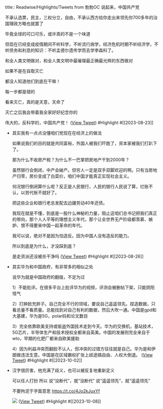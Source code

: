 title:: Readwise/Highlights/Tweets from 勃勃OC
说起来，中国共产党

不承认选票，民主，三权分立，自由，不承认西方给你走出来领先你700多年的治国理政方略也就罢了

毕竟全球的可口可乐，或许真的不是一个味道

但现在已经变成疫情期间不听科学，不听流行病学，经济危机时期不听经济学，不听债务和利息的知识：不听孟德尔遗传学而去学李森科了。

和全人类文明做对，和全人类文明中最璀璨最正确最光辉的东西做对

如果不是在自取灭亡

都没人知道他们到底在干嘛！

每一步都是错的

看来灭亡，真的是天意，天命了

灭亡之后我会带着我全家好好纪念你的

伟大的，反科学的，中国共产党！ ([View Tweet](https://twitter.com/bboczeng/status/1693805914728603722)) #Highlight #[[2023-08-23]]
- 其实我有一点点没懂咱们党现在在经济上的做法
  
  如果说我们的目的就是共同富裕，外国人被我们吓跑了，资本家被我们打趴下了。
  
  那为什么不收房产税？为什么不一巴掌把房地产干到2000年？
  
  虽然银行会倒闭，中产会破产。但穷人一定是双手双脚欢迎的啊。只有当房地产归零，房价变成了白菜价，咱们中国才能真正实现社会主义。
  
  何况银行倒闭算什么呢？反正是人民银行，人民的银行人民说了算，烂账不认，以劳代账不就好了。
  
  把这些企业和银行老总发配去边疆劳动40年还债。
  
  我现在就是不懂，到底是一股什么神秘的力量，阻止这咱们总书记把我们真正的带向，那个人人平等的理想主义年代，那个让全世界无产阶级都羡慕、嫉妒、恨不得要来中国一起革命的年代。
  
  我可以说，绝对不是因为怕造反。因为中国人没有造反的能力。
  
  所以到底是为什么，才没踩到底？
  
  是走资派还没被杀干净吗 ([View Tweet](https://twitter.com/bboczeng/status/1694899881633259988)) #Highlight #[[2023-08-26]]
- 其实华为和中国政府，有非常多的相似之处
  
  说华为就是中国政府的翻版，不足为过
  
  1）不能批评。在很多平台上批评华为的视频，评测会被删帖下架，只能阴阳怪气
  
  2）打肿脸充胖子。自己完全不行的领域，要说自己遥遥领先。捏造数据，只看总量不看质量。总能找到对自己有利的数据，然后大吹一通。中国是gpd和大基建，华为是5G，polar码和论文数目
  
  3）完全依靠欧美支持或偷盗外国技术走到今天。华为的交换机，基站技术，5G芯片，半导体生产和技术授权全都来自英美。中国的发展则完全来自于wto，早期的化肥厂都来自欧美援助
  
  4）因为利益冲突而翻脸不认人，但冲突的过错方往往就是自己。华为是和伊朗做违法生意。中国是在区域霸权扩张上歧途搞自由、人权大倒退。 ([View Tweet](https://twitter.com/bboczeng/status/1708795580129182162)) #Highlight #[[2023-10-02]]
- 汉字很厉害，他充满了歧义，也可以被反复地重新定义
  
  可以任人打扮
  所以
  说“没断代”，就“没断代”
  说“遥遥领先”，就“遥遥领先”
  
  不要拘泥于字面意思 https://t.co/4Jo2kJuxYf
  
  ![](https://pbs.twimg.com/media/F7ybEWbaEAAFQXA.jpg) ([View Tweet](https://twitter.com/bboczeng/status/1710412461244117317)) #Highlight #[[2023-10-08]]